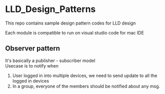 # LLD_Design_Patterns
This repo contains sample design pattern codes for LLD design

Each module is compatible to run on visual studio code for mac IDE

## Observer pattern  
It's basically a publisher - subscriber model  
Usecase is to notify when   
1. User logged in into multiple devices, we need to send update to all the logged in devices
2. In a group, everyone of the members should be notified about any msg.

